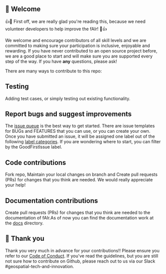 ## :hugs: Welcome

:+1::tada: First off, we are really glad you're reading this, because we need volunteer developers to help improve the fAIr! :tada::+1:

We welcome and encourage contributors of all skill levels and we are committed to making sure your participation is inclusive, enjoyable and rewarding. If you have never contributed to an open source project before, we are a good place to start and will make sure you are supported every step of the way. If you have **any** questions, please ask!

There are many ways to contribute to this repo:

## Testing

Adding test cases, or simply testing out existing functionality.

## Report bugs and suggest improvements

The [issue queue](https://github.com/hotosm/fAIr/issues) is the best way to get started. There are issue templates for BUGs and FEATURES that you can use, or you can create your own. Once you have submitted an issue, it will be assigned one label out of the following [label categories](https://github.com/hotosm/fAIr/labels). If you are wondering where to start, you can filter by the GoodFirstIssue label.

## Code contributions

Fork repo, Maintain your local changes on branch and Create pull requests (PRs) for changes that you think are needed. We would really appreciate your help! 

## Documentation contributions 

Create pull requests (PRs) for changes that you think are needed to the documentation of fAIr.As of now you can find the documentation work at the [docs](https://github.com/hotosm/fAIr/tree/master/docs) directory.


## :handshake: Thank you

Thank you very much in advance for your contributions!! Please ensure you refer to our [Code of Conduct](https://github.com/hotosm/fAIr/blob/master/docs/Code-of-Conduct.md).
If you've read the guidelines, but you are still not sure how to contribute on Github, please reach out to us via our Slack #geospatial-tech-and-innovation.
